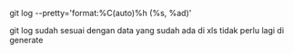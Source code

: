 git log --pretty='format:%C(auto)%h (%s, %ad)'

git log sudah sesuai dengan data yang sudah ada di xls
tidak perlu lagi di generate